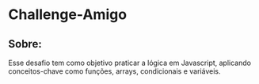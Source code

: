 # Challenge-Amigo

## Sobre:

Esse desafio tem como objetivo praticar a lógica em Javascript, aplicando conceitos-chave como funções, arrays, condicionais e variáveis.
